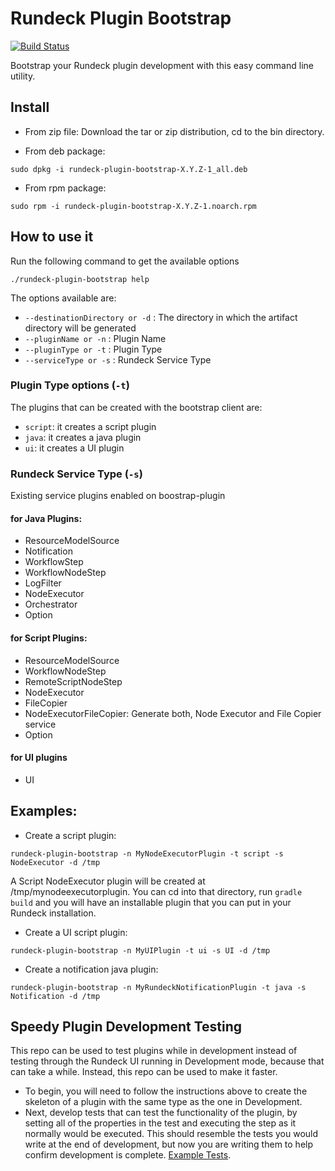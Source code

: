 # Rundeck Plugin Bootstrap

[![Build Status](https://travis-ci.org/rundeck/plugin-bootstrap.svg?branch=master)](https://travis-ci.org/rundeck/plugin-bootstrap)

Bootstrap your Rundeck plugin development with this easy command line utility. 


## Install


* From zip file: 
Download the tar or zip distribution, cd to the bin directory.

* From deb package:

```
sudo dpkg -i rundeck-plugin-bootstrap-X.Y.Z-1_all.deb
```

* From rpm package:

```
sudo rpm -i rundeck-plugin-bootstrap-X.Y.Z-1.noarch.rpm
```

## How to use it

Run the following command to get the available options
```
./rundeck-plugin-bootstrap help
```

The options available are:

* `--destinationDirectory or -d` : The directory in which the artifact directory will be generated
* `--pluginName or -n` : Plugin Name
* `--pluginType or -t` : Plugin Type
* `--serviceType or -s` : Rundeck Service Type


### Plugin Type options (`-t`)

The plugins that can be created with the bootstrap client are:
* `script`: it creates a script plugin
* `java`: it creates a java plugin
* `ui`: it creates a UI plugin

### Rundeck Service Type (`-s`)
Existing service plugins enabled on boostrap-plugin

#### for Java Plugins:
* ResourceModelSource
* Notification
* WorkflowStep
* WorkflowNodeStep
* LogFilter
* NodeExecutor
* Orchestrator
* Option

#### for Script Plugins:
* ResourceModelSource
* WorkflowNodeStep
* RemoteScriptNodeStep
* NodeExecutor
* FileCopier
* NodeExecutorFileCopier: Generate both, Node Executor and File Copier service 
* Option

#### for UI plugins
* UI

## Examples: 

* Create a script plugin:

```
rundeck-plugin-bootstrap -n MyNodeExecutorPlugin -t script -s NodeExecutor -d /tmp
```

A Script NodeExecutor plugin will be created at /tmp/mynodeexecutorplugin. 
You can cd into that directory, run `gradle build` and you will have an installable plugin that you can put in your Rundeck installation.


* Create a UI script plugin:

```
rundeck-plugin-bootstrap -n MyUIPlugin -t ui -s UI -d /tmp
```

* Create a notification java plugin:

```
rundeck-plugin-bootstrap -n MyRundeckNotificationPlugin -t java -s Notification -d /tmp

```

## Speedy Plugin Development Testing

This repo can be used to test plugins while in development instead of testing through the Rundeck UI running in Development mode, because that can take a while. Instead, this repo can be used to make it faster. 

* To begin, you will need to follow the instructions above to create the skeleton of a plugin with the same type as the one in Development. 
* Next, develop tests that can test the functionality of the plugin, by setting all of the properties in the test and executing the step as it normally would be executed. This should resemble the tests you would write at the end of development, but now you are writing them to help confirm development is complete. [Example Tests](https://github.com/rundeck-plugins/rundeck-ec2-nodes-plugin/blob/master/src/test/groovy/com/dtolabs/rundeck/plugin/resources/ec2/EC2ResourceModelSourceSpec.groovy).